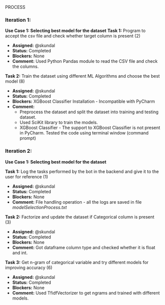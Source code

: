 PROCESS 

### Iteration 1:
**Use Case 1: Selecting best model for the dataset**
**Task 1:** Program to accept the csv file and check whether target column is present (2)
- **Assigned:** @skundal
- **Status:** Completed
- **Blockers:** None
- **Comment:** Used Python Pandas module to read the CSV file and check the columns.

**Task 2:** Train the dataset using different ML Algorithms and choose the best model (8)
- **Assigned:** @skundal
- **Status:** Completed
- **Blockers:** XGBoost Classifier Installation - Incompatible with PyCharm
- **Comment:**
 	- Preprocess the dataset and split the dataset into training and testing dataset.
     - Used SciKit library to train the models.
     - XGBoost Classifier - The support to XGBoost Classifier is not present in PyCharm. Tested the code using terminal window (command prompt)



### Iteration 2:
**Use Case 1: Selecting best model for the dataset**

**Task 1:** Log the tasks performed by the bot in the backend and give it to the user for reference (1)
- **Assigned:** @skundal
- **Status:** Completed
- **Blockers:** None
- **Comment:** File handling operation - all the logs are saved in file *modelSelectionProcess.txt*

**Task 2:** Factorize and update the dataset if Categorical column is present (3)
- **Assigned:** @skundal
- **Status:** Completed
- **Blockers:** None
- **Comment:** Got dataframe column type and checked whether it is float and int.

**Task 3:** Get n-gram of categorical variable and try different models for improving accuracy (6)
- **Assigned:** @skundal
- **Status:** Completed
- **Blockers:** None
- **Comment:** Used TfidfVectorizer to get ngrams and trained with different models.



